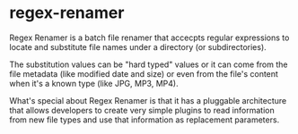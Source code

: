 # regex-renamer
Regex Renamer is a batch file renamer that accecpts regular expressions to locate and substitute file names under a directory (or subdirectories).

The substitution values can be "hard typed" values or it can come from the file metadata (like modified date and size) or even from the file's content when it's a known type (like JPG, MP3, MP4).

What's special about Regex Renamer is that it has a pluggable architecture that allows developers to create very simple plugins to read information from new file types and use that information as replacement parameters.
